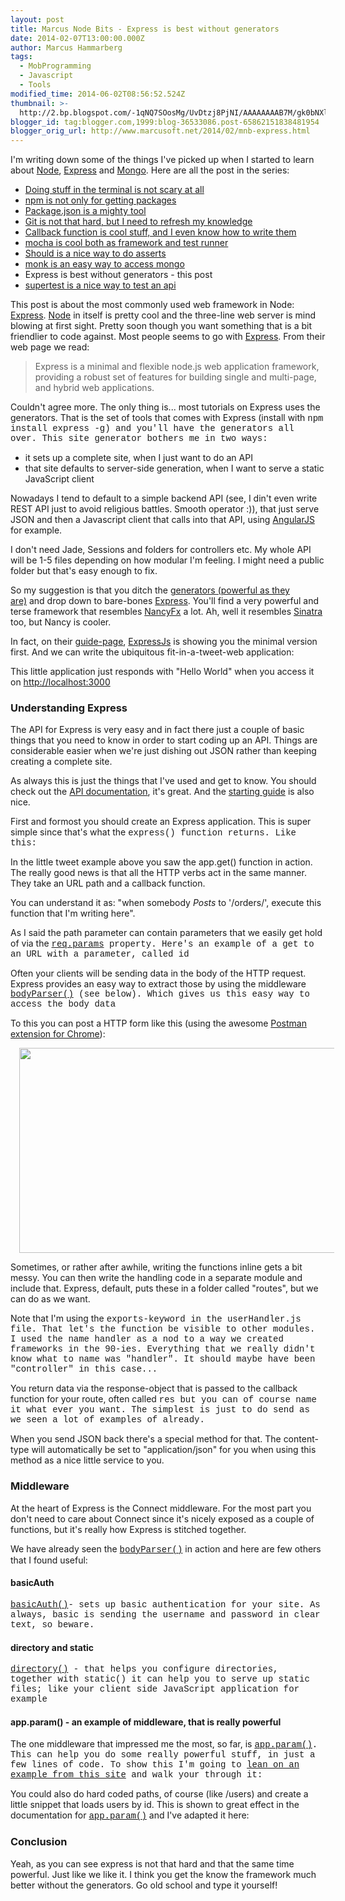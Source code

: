 ```yaml
---
layout: post
title: Marcus Node Bits - Express is best without generators
date: 2014-02-07T13:00:00.000Z
author: Marcus Hammarberg
tags:
  - MobProgramming
  - Javascript
  - Tools
modified_time: 2014-06-02T08:56:52.524Z
thumbnail: >-
  http://2.bp.blogspot.com/-1qNQ7SOosMg/UvDtzj8PjNI/AAAAAAAAB7M/gk0bNXl-\_E8/s72-c/Screen+Shot+2014-02-04+at+20.38.36+.png
blogger_id: tag:blogger.com,1999:blog-36533086.post-65862151838481954
blogger_orig_url: http://www.marcusoft.net/2014/02/mnb-express.html
---
```





I'm writing down some of the things I've picked up when I started to
learn
about <a href="http://nodejs.org/" target="_blank">Node</a>, <a href="http://expressjs.com/" target="_blank">Express</a> and <a href="http://www.mongodb.org/" target="_blank">Mongo</a>.
Here are all the post in the series:

- <a href="http://www.marcusoft.net/2014/02/mnb-terminal.html"
    target="_blank">Doing stuff in the terminal is not scary at all</a>
- <a href="http://www.marcusoft.net/2014/02/mnb-npm.html"
    target="_blank">npm is not only for getting packages</a>
- <a href="http://www.marcusoft.net/2014/02/mnb-packagejson.html"
    target="_blank">Package.json is a mighty tool</a>
- <a href="http://www.marcusoft.net/2014/02/mnb-git.html"
    target="_blank">Git is not that hard, but I need to refresh my
    knowledge</a>
- <a href="http://www.marcusoft.net/2014/02/mnb-callbacks.html"
    target="_blank">Callback function is cool stuff, and I even know how to
    write them</a>
- <span
    style="color: #0000ee; text-decoration: underline;"><a href="http://www.marcusoft.net/2014/02/mnb-mocha.html"
    target="_blank">mocha is cool both as framework and test runner</a>
- <a href="http://www.marcusoft.net/2014/02/mnb-should.html"
    target="_blank">Should is a nice way to do asserts</a>
- <a href="http://www.marcusoft.net/2014/02/mnb-monk.html"
    target="_blank">monk is an easy way to access mongo</a>
- Express is best without generators - this post
- <a href="http://www.marcusoft.net/2014/02/mnb-supertest.html"
    target="_blank">supertest is a nice way to test an api</a>

This post is about the most commonly used web framework in Node:
<a href="http://expressjs.com/" target="_blank">Express</a>.
<span
id="more"><a href="http://nodejs.org/" target="_blank">Node</a>
in itself is pretty cool and the three-line web server is mind blowing
at first sight. Pretty soon though you want something that is a bit
friendlier to code against. Most people seems to go
with <a href="http://expressjs.com/" target="_blank">Express</a>. From
their web page we read:

> Express is a minimal and flexible node.js web application framework,
> providing a robust set of features for building single and multi-page,
> and hybrid web applications.

Couldn't agree more. The only thing is... most tutorials on Express uses
the generators. That is the set of tools that comes with Express
(install with <span
style="font-family: Courier New, Courier, monospace;">npm install
express -g) <span style="font-family: inherit;">and you'll have
the generators all over. This site generator bothers me in two
ways:

- it sets up a complete site, when I just want to do an API
- that site defaults to server-side generation, when I want to serve a
    static JavaScript client



Nowadays I tend to default to a simple backend API (see, I din't even
write REST API just to avoid religious battles. Smooth operator :)),
that just serve JSON and then a Javascript client that calls into that
API, using <a href="http://angularjs.org/" target="_blank">AngularJS</a>
for example.




I don't need Jade, Sessions and folders for controllers etc. My whole
API will be 1-5 files depending on how modular I'm feeling. I might need
a public folder but that's easy enough to fix.






So my suggestion is that you ditch the
<a href="http://expressjs.com/guide.html#executable"
target="_blank">generators (powerful as they are)</a> and drop down to
bare-bones <a href="http://expressjs.com/" target="_blank">Express</a>. You'll
find a very powerful and terse framework that resembles
<a href="http://nancyfx.org/" target="_blank">NancyFx</a> a lot. Ah,
well it resembles
<a href="http://www.sinatrarb.com/" target="_blank">Sinatra</a> too, but
Nancy is cooler.






In fact, on their <a href="http://expressjs.com/guide.html#executable"
target="_blank">guide-page</a>,
<a href="http://expressjs.com/" target="_blank">ExpressJs</a> is showing
you the minimal version first. And we can write the ubiquitous
fit-in-a-tweet-web application:

<div style="text-align: left;">

This little application just responds with "Hello World" when you access
it on [http://localhost:3000](http://localhost:3000/)


### Understanding Express



The API for Express is very easy and in fact there just a couple of
basic things that you need to know in order to start coding up an API.
Things are considerable easier when we're just dishing out JSON rather
than keeping creating a complete site.

As always this is just the things that I've used and get to know. You
should check out the
<a href="http://expressjs.com/api.html" target="_blank">API
documentation</a>, it's great. And the
<a href="http://expressjs.com/guide.html" target="_blank">starting
guide</a> is also nice.




First and formost you should create an Express application. This is
super simple since that's what the <span
style="font-family: Courier New, Courier, monospace;">express()
function returns. Like this:

In the little tweet example above you saw the app.get() function in
action. The really good news is that all the HTTP verbs act in the same
manner. They take an URL path and a callback function.

You can understand it as: "when somebody *Posts* to '/orders/', execute
this function that I'm writing here".






As I said the path parameter can contain parameters that we easily get
hold of via the <span
style="font-family: Courier New, Courier, monospace;"><a href="http://expressjs.com/api.html#req.params"
target="_blank">req.params</a> <span
style="font-family: inherit;">property. Here's an example of a
get to an URL with a parameter, called id

Often your clients will be sending data in the body of the HTTP request.
Express provides an easy way to extract those by using the middleware
<span
style="font-family: Courier New, Courier, monospace;"><a href="http://expressjs.com/api.html#req.body"
target="_blank">bodyParser()</a> (see below). Which gives us this
easy way to access the body data


To this you can post a HTTP form like this (using the awesome
<a href="http://www.getpostman.com/" target="_blank">Postman extension
for Chrome</a>):

<div class="separator" style="clear: both; text-align: center;">

<a
href="http://2.bp.blogspot.com/-1qNQ7SOosMg/UvDtzj8PjNI/AAAAAAAAB7M/gk0bNXl-_E8/s1600/Screen+Shot+2014-02-04+at+20.38.36+.png"
data-imageanchor="1" style="margin-left: 1em; margin-right: 1em;"><img
src="http://2.bp.blogspot.com/-1qNQ7SOosMg/UvDtzj8PjNI/AAAAAAAAB7M/gk0bNXl-_E8/s1600/Screen+Shot+2014-02-04+at+20.38.36+.png"
data-border="0" width="640" height="328" /></a>

</div>



Sometimes, or rather after awhile, writing the functions inline gets a
bit messy. You can then write the handling code in a separate module and
include that. Express, default, puts these in a folder called "routes",
but we can do as we want.

Note that I'm using the <span
style="font-family: Courier New, Courier, monospace;">exports-keyword
in the <span
style="font-family: Courier New, Courier, monospace;">userHandler.js
file. That let's the function be visible to other modules. I used the
name <span
style="font-family: Courier New, Courier, monospace;">handler as
a nod to a way we created frameworks in the 90-ies. Everything that we
really didn't know what to name was "handler". It should maybe have been
"controller" in this case...




You return data via the response-object that is passed to the callback
function for your route, often called <span
style="font-family: Courier New, Courier, monospace;">res but you
can of course name it what ever you want. The simplest is just to do
send as we seen a lot of examples of already.




When you send JSON back there's a special method for that. The
content-type will automatically be set to "application/json" for you
when using this method as a nice little service to you.

### Middleware



At the heart of Express is the Connect middleware. For the most part you
don't need to care about Connect since it's nicely exposed as a couple
of functions, but it's really how Express is stitched together.

We have already seen
the <a href="http://expressjs.com/api.html#req.body"
style="font-family: 'Courier New', Courier, monospace;"
target="_blank">bodyParser()</a> in action and here are few others that
I found useful:

#### basicAuth

<div style="text-align: left;">

<span
style="font-family: Courier New, Courier, monospace;"><a href="http://expressjs.com/api.html#basicAuth"
target="_blank">basicAuth()</a>- sets up basic authentication for
your site. As always, basic is sending the username and password in
clear text, so beware.

#### directory and static

<span
style="font-family: Courier New, Courier, monospace;"><a href="http://expressjs.com/api.html#directory"
target="_blank">directory()</a> - that helps you configure
directories, together with <span
style="font-family: Courier New, Courier, monospace;">static() it
can help you to serve up static files; like your client side JavaScript
application for example

#### app.param() - an example of middleware, that is really powerful



The one middleware that impressed me the most, so far, is <span
style="font-family: Courier New, Courier, monospace;"><a href="http://expressjs.com/api.html#app.param"
target="_blank">app.param()</a>. This can help you do some really
powerful stuff, in just a few lines of code. To show this I'm going to
<a
href="http://webapplog.com/tutorial-node-js-and-mongodb-json-rest-api-server-with-mongoskin-and-express-js/"
target="_blank">lean on an example from this site</a> and walk your
through it:

You could also do hard coded paths, of course (like /users) and create a
little snippet that loads users by id. This is shown to great effect in
the documentation for <a href="http://expressjs.com/api.html#app.param"
style="font-family: 'Courier New', Courier, monospace;"
target="_blank">app.param()</a> and I've adapted it here:

### Conclusion

Yeah, as you can see express is not that hard and that the same time
powerful. Just like we like it. I think you get the know the framework
much better without the generators. Go old school and type it yourself!


